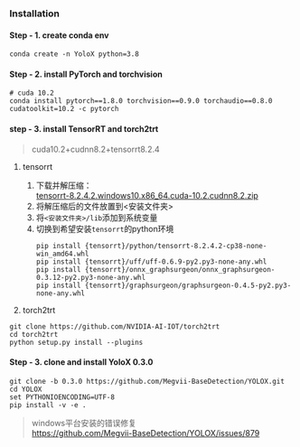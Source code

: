 ### Installation

#### Step - 1. create conda env

```shell
conda create -n YoloX python=3.8 
```

#### Step - 2. install PyTorch and torchvision

```shell
# cuda 10.2
conda install pytorch==1.8.0 torchvision==0.9.0 torchaudio==0.8.0 cudatoolkit=10.2 -c pytorch
```

#### step - 3. install TensorRT and torch2trt

> cuda10.2+cudnn8.2+tensorrt8.2.4

1. tensorrt
    1. 下载并解压缩：\
       [tensorrt-8.2.4.2.windows10.x86_64.cuda-10.2.cudnn8.2.zip](https://developer.nvidia.com/compute/machine-learning/tensorrt/secure/8.2.4/zip/tensorrt-8.2.4.2.windows10.x86_64.cuda-10.2.cudnn8.2.zip)
    2. 将解压缩后的文件放置到<安装文件夹>
    3. 将`<安装文件夹>/lib`添加到系统变量
    4. 切换到希望安装`tensorrt`的python环境
        ```shell
        pip install {tensorrt}/python/tensorrt-8.2.4.2-cp38-none-win_amd64.whl
        pip install {tensorrt}/uff/uff-0.6.9-py2.py3-none-any.whl
        pip install {tensorrt}/onnx_graphsurgeon/onnx_graphsurgeon-0.3.12-py2.py3-none-any.whl
        pip install {tensorrt}/graphsurgeon/graphsurgeon-0.4.5-py2.py3-none-any.whl
        ```

2. torch2trt

```shell
git clone https://github.com/NVIDIA-AI-IOT/torch2trt
cd torch2trt
python setup.py install --plugins
```

#### Step - 3. clone and install YoloX 0.3.0

```shell
git clone -b 0.3.0 https://github.com/Megvii-BaseDetection/YOLOX.git
cd YOLOX
set PYTHONIOENCODING=UTF-8
pip install -v -e .
```

> windows平台安装的错误修复 \
> https://github.com/Megvii-BaseDetection/YOLOX/issues/879